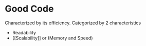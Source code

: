 # Good Code
Characterized by its efficiency. Categorized by 2 characteristics
- Readability
- [[Scalability]] or (Memory and Speed)